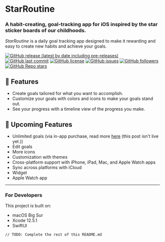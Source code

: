 # StarRoutine
### A habit-creating, goal-tracking app for iOS inspired by the star sticker boards of our childhoods.

*StarRoutine* is a daily goal tracking app designed to make it rewarding and easy to create new habits and achieve your goals.

[![GitHub release (latest by date including pre-releases)](https://img.shields.io/github/v/release/dbarsamian/starboard?include_prereleases)](https://github.com/dbarsamian/starboard/releases)
[![GitHub last commit](https://img.shields.io/github/last-commit/dbarsamian/starboard)](https://github.com/dbarsamian/starboard/commits/master)
[![GitHub license](https://img.shields.io/github/license/dbarsamian/starboard)](https://github.com/dbarsamian/starboard/blob/master/LICENSE)
[![GitHub issues](https://img.shields.io/github/issues/dbarsamian/starboard)](https://github.com/dbarsamian/starboard/issues)
[![GitHub followers](https://img.shields.io/github/followers/dbarsamian?style=social)](https://github.com/dbarsamian)
[![GitHub Repo stars](https://img.shields.io/github/stars/dbarsamian/starboard?style=social)](https://github.com/dbarsamian/starboard/subscription)

## 🌟 Features
- Create goals tailored for what you want to accomplish.
- Customize your goals with colors and icons to make your goals stand out.
- See your progress with a timeline view of the progress you make.

## 💫 Upcoming Features
- Unlimited goals (via in-app purchase, read more [here]() (this post isn't live yet.))
- Edit goals
- More icons
- Customization with themes
- Cross-platform support with iPhone, iPad, Mac, and Apple Watch apps
- Sync across platforms with iCloud
- Widget
- Apple Watch app

---

### For Developers
This project is built on:
- macOS Big Sur
- Xcode 12.5.1
- SwiftUI

`// TODO: Complete the rest of this README.md`

